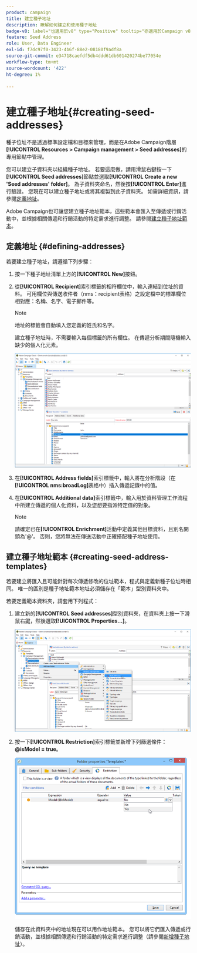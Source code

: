```yaml
---
product: campaign
title: 建立種子地址
description: 瞭解如何建立和使用種子地址
badge-v8: label="也適用於v8" type="Positive" tooltip="亦適用於Campaign v8"
feature: Seed Address
role: User, Data Engineer
exl-id: f7dc97f0-3423-4b6f-88e2-08180f9adf8a
source-git-commit: e34718caefdf5db4ddd61db601420274be77054e
workflow-type: tm+mt
source-wordcount: '422'
ht-degree: 1%

---
```


# 建立種子地址{#creating-seed-addresses}

種子位址不是透過標準設定檔和目標來管理，而是在Adobe Campaign階層&#x200B;**[!UICONTROL Resources > Campaign management > Seed addresses]**&#x200B;的專用節點中管理。

您可以建立子資料夾以組織種子地址。 若要這麼做，請用滑鼠右鍵按一下&#x200B;**[!UICONTROL Seed addresses]**&#x200B;節點並選取&#x200B;**[!UICONTROL Create a new 'Seed addresses' folder]**。 為子資料夾命名，然後按&#x200B;**[!UICONTROL Enter]**&#x200B;進行驗證。 您現在可以建立種子地址或將其複製到此子資料夾。 如需詳細資訊，請參閱[定義地址](#defining-addresses)。

Adobe Campaign也可讓您建立種子地址範本，這些範本會匯入至傳遞或行銷活動中，並根據相關傳遞和行銷活動的特定需求進行調整。 請參閱[建立種子地址範本](#creating-seed-address-templates)。

## 定義地址 {#defining-addresses}

若要建立種子地址，請遵循下列步驟：

1. 按一下種子地址清單上方的&#x200B;**[!UICONTROL New]**&#x200B;按鈕。
1. 從&#x200B;**[!UICONTROL Recipient]**&#x200B;索引標籤的相符欄位中，輸入連結到位址的資料。 可用欄位與傳送收件者（nms：recipient表格）之設定檔中的標準欄位相對應：名稱、名字、電子郵件等。

   >[!NOTE]
   >
   >地址的標籤會自動填入您定義的姓氏和名字。
   >
   >建立種子地址時，不需要輸入每個標籤的所有欄位。 在傳遞分析期間隨機輸入缺少的個人化元素。

   ![](assets/s_ncs_user_seedlist_new_address.png)

1. 在&#x200B;**[!UICONTROL Address fields]**&#x200B;索引標籤中，輸入將在分析階段（在&#x200B;**[!UICONTROL nms:broadLog]**&#x200B;表格中）插入傳遞記錄中的值。

1. 在&#x200B;**[!UICONTROL Additional data]**&#x200B;索引標籤中，輸入用於資料管理工作流程中所建立傳遞的個人化資料，以及您想要指派特定值的對象。

   >[!NOTE]
   >
   >請確定已在&#x200B;**[!UICONTROL Enrichment]**&#x200B;活動中定義其他目標資料，且別名開頭為&#39;@&#39;。 否則，您將無法在傳送活動中正確搭配種子地址使用。

## 建立種子地址範本 {#creating-seed-address-templates}

若要建立將匯入且可能針對每次傳遞修改的位址範本，程式與定義新種子位址時相同。 唯一的區別是種子地址範本地址必須儲存在「範本」型別資料夾中。

若要定義範本資料夾，請套用下列程式：

1. 建立新的&#x200B;**[!UICONTROL Seed addresses]**&#x200B;型別資料夾，在資料夾上按一下滑鼠右鍵，然後選取&#x200B;**[!UICONTROL Properties...]**。

   ![](assets/s_ncs_user_seedlist_template_folder.png)

1. 按一下&#x200B;**[!UICONTROL Restriction]**&#x200B;索引標籤並新增下列篩選條件： **@isModel = true**。

   ![](assets/s_ncs_user_seedlist_folder_is_model.png)

   儲存在此資料夾中的地址現在可以用作地址範本。 您可以將它們匯入傳遞或行銷活動，並根據相關傳遞和行銷活動的特定需求進行調整（請參閱[新增種子地址](adding-seed-addresses.md)）。
